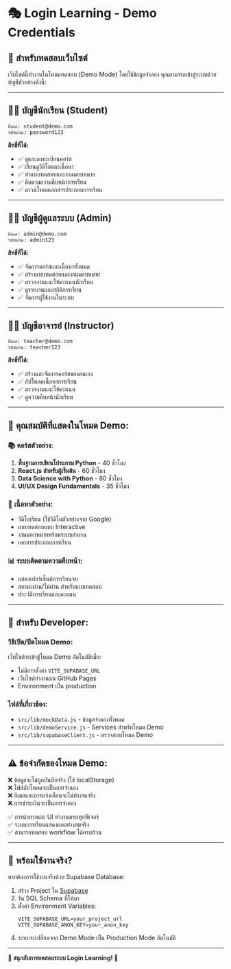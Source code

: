 # 🎭 Login Learning - Demo Credentials

## 🎯 สำหรับทดสอบเว็บไซต์

เว็บไซต์นี้ทำงานในโหมดทดสอบ (Demo Mode) โดยใช้ข้อมูลจำลอง คุณสามารถเข้าสู่ระบบด้วยบัญชีตัวอย่างดังนี้:

---

## 👨‍🎓 **บัญชีนักเรียน (Student)**
```
อีเมล: student@demo.com
รหัสผ่าน: password123
```

**สิทธิ์ที่ได้:**
- ✅ ดูและลงทะเบียนคอร์ส
- ✅ เรียนดูวิดีโอและเนื้อหา
- ✅ ทำแบบทดสอบและงานมอบหมาย
- ✅ ติดตามความคืบหน้าการเรียน
- ✅ ดาวน์โหลดเอกสารประกอบการเรียน

---

## 👨‍💼 **บัญชีผู้ดูแลระบบ (Admin)**
```
อีเมล: admin@demo.com
รหัสผ่าน: admin123
```

**สิทธิ์ที่ได้:**
- ✅ จัดการคอร์สและเนื้อหาทั้งหมด
- ✅ สร้างแบบทดสอบและงานมอบหมาย
- ✅ ตรวจงานและให้คะแนนนักเรียน
- ✅ ดูรายงานและสถิติการเรียน
- ✅ จัดการผู้ใช้งานในระบบ

---

## 👨‍🏫 **บัญชีอาจารย์ (Instructor)**
```
อีเมล: teacher@demo.com
รหัสผ่าน: teacher123
```

**สิทธิ์ที่ได้:**
- ✅ สร้างและจัดการคอร์สของตนเอง
- ✅ อัปโหลดเนื้อหาการเรียน
- ✅ ตรวจงานและให้คะแนน
- ✅ ดูความคืบหน้านักเรียน

---

## 🎪 **คุณสมบัติที่แสดงในโหมด Demo:**

### 📚 **คอร์สตัวอย่าง:**
1. **พื้นฐานการเขียนโปรแกรม Python** - 40 ชั่วโมง
2. **React.js สำหรับผู้เริ่มต้น** - 60 ชั่วโมง  
3. **Data Science with Python** - 80 ชั่วโมง
4. **UI/UX Design Fundamentals** - 35 ชั่วโมง

### 🎥 **เนื้อหาตัวอย่าง:**
- วิดีโอเรียน (ใช้วิดีโอตัวอย่างจาก Google)
- แบบทดสอบแบบ Interactive
- งานมอบหมายพร้อมระบบส่งงาน
- เอกสารประกอบการเรียน

### 📊 **ระบบติดตามความคืบหน้า:**
- แสดงเปอร์เซ็นต์การเรียนจบ
- สถานะผ่าน/ไม่ผ่าน สำหรับแบบทดสอบ
- ประวัติการเรียนและคะแนน

---

## 🔧 **สำหรับ Developer:**

### วิธีเปิด/ปิดโหมด Demo:
เว็บไซต์จะเข้าสู่โหมด Demo อัตโนมัติเมื่อ:
- ไม่มีการตั้งค่า `VITE_SUPABASE_URL`
- เว็บไซต์ทำงานบน GitHub Pages
- Environment เป็น production

### ไฟล์ที่เกี่ยวข้อง:
- `src/lib/mockData.js` - ข้อมูลจำลองทั้งหมด
- `src/lib/demoService.js` - Services สำหรับโหมด Demo
- `src/lib/supabaseClient.js` - ตรวจสอบโหมด Demo

---

## ⚠️ **ข้อจำกัดของโหมด Demo:**

❌ ข้อมูลจะไม่ถูกบันทึกจริง (ใช้ localStorage)  
❌ ไฟล์อัปโหลดจะเป็นการจำลอง  
❌ อีเมลและการแจ้งเตือนจะไม่ทำงานจริง  
❌ การชำระเงินจะเป็นการจำลอง  

✅ การนำทางและ UI ทำงานครบทุกฟีเจอร์  
✅ ระบบการเรียนแสดงผลอย่างสมจริง  
✅ สามารถทดสอบ workflow ได้ครบถ้วน  

---

## 🚀 **พร้อมใช้งานจริง?**

หากต้องการใช้งานจริงด้วย Supabase Database:

1. สร้าง Project ใน [Supabase](https://supabase.com)
2. รัน SQL Schema ที่ให้มา
3. ตั้งค่า Environment Variables:
   ```env
   VITE_SUPABASE_URL=your_project_url
   VITE_SUPABASE_ANON_KEY=your_anon_key
   ```
4. ระบบจะเปลี่ยนจาก Demo Mode เป็น Production Mode อัตโนมัติ

---

**🎉 สนุกกับการทดสอบระบบ Login Learning! 🎉**